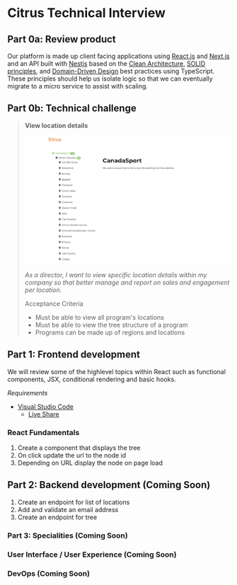 # Citrus Technical Interview

## Part 0a: Review product

Our platform is made up client facing applications using [React.js](https://create-react-app.dev/) and [Next.js](https://nextjs.org/) and an API built with [Nestjs](http://nestjs.com) based on the [Clean Architecture](https://khalilstemmler.com/articles/software-design-architecture/organizing-app-logic/), [SOLID principles](https://khalilstemmler.com/articles/solid-principles/solid-typescript/), and [Domain-Driven Design](https://khalilstemmler.com/articles/domain-driven-design-intro/) best practices using TypeScript. These principles should help us isolate logic so that we can eventually migrate to a micro service to assist with scaling.

## Part 0b: Technical challenge

> **View location details**
>
> ![Frontend Design](./docs/frontend-example.png)
>
> _As a director, I want to view specific location details within my company so that better manage and report on sales and engagement per location._
>
> Acceptance Criteria
> * Must be able to view all program's locations
> * Must be able to view the tree structure of a program
> * Programs can be made up of regions and locations

## Part 1: Frontend development

We will review some of the highlevel topics within React such as functional components, JSX, conditional rendering and basic hooks.

_Requirements_

* [Visual Studio Code](https://code.visualstudio.com/download)
  * [Live Share](https://marketplace.visualstudio.com/items?itemName=MS-vsliveshare.vsliveshare)

### React Fundamentals

1. Create a component that displays the tree
2. On click update the url to the node id
3. Depending on URL display the node on page load

## Part 2: Backend development (Coming Soon)

1. Create an endpoint for list of locations
2. Add and validate an email address
3. Create an endpoint for tree

### Part 3: Specialities (Coming Soon)

### User Interface / User Experience (Coming Soon)

### DevOps (Coming Soon)
